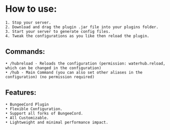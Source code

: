 # How to use:

   	1. Stop your server.
   	2. Download and drag the plugin .jar file into your plugins folder.
   	3. Start your server to generate config files.
   	4. Tweak the configurations as you like then reload the plugin.

## Commands:

    • /hubreload - Reloads the configuration (permission: waterhub.reload, which can be changed in the configuration)
	• /hub - Main Command (you can also set other aliases in the configuration) (no permission required)
						
## Features:

	• BungeeCord Plugin
	• Flexible Configuration.
	• Support all forks of BungeeСord.
	• All Customizable.
	• Lightweight and minimal performance impact.
